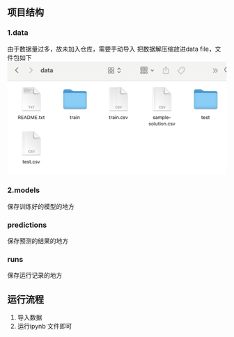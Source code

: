 ## 项目结构
### 1.data 
由于数据量过多，故未加入仓库，需要手动导入
把数据解压缩放进data file，文件包如下
![alt text](pic/QQ_1727760235680.png)
### 2.models 
保存训练好的模型的地方
### predictions
保存预测的结果的地方
### runs
保存运行记录的地方

## 运行流程
1. 导入数据
2. 运行ipynb 文件即可